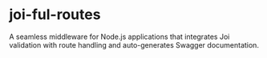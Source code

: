 # joi-ful-routes
A seamless middleware for Node.js applications that integrates Joi validation with route handling and auto-generates Swagger documentation.
